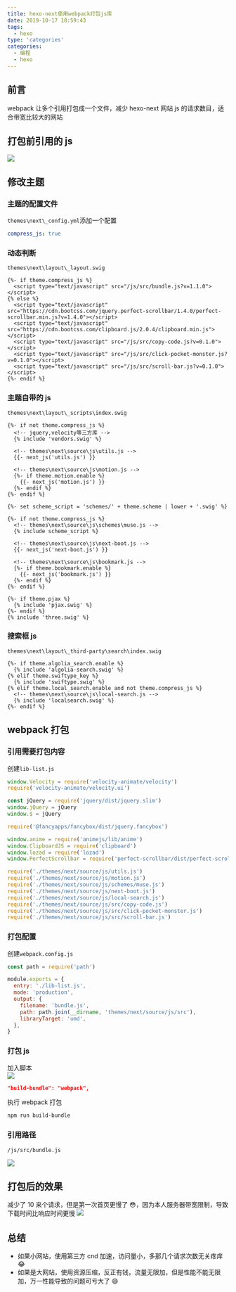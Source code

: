 ```yaml
---
title: hexo-next使用webpack打包js库
date: 2019-10-17 18:59:43
tags:
  - hexo
type: 'categories'
categories:
  - 编程
  - hexo
---
```


## 前言

webpack 让多个引用打包成一个文件，减少 hexo-next 网站 js 的请求数目，适合带宽比较大的网站

<!-- more -->

## 打包前引用的 js

![](http://bhyblog.oss-cn-shenzhen.aliyuncs.com/hexo/chrome_ce9WFdLKIR.png)

## 修改主题

### 主题的配置文件

`themes\next\_config.yml`添加一个配置

```yml
compress_js: true
```

### 动态判断

`themes\next\layout\_layout.swig`

```django
{%- if theme.compress_js %}
  <script type="text/javascript" src="/js/src/bundle.js?v=1.1.0"></script>
{% else %}
  <script type="text/javascript" src="https://cdn.bootcss.com/jquery.perfect-scrollbar/1.4.0/perfect-scrollbar.min.js?v=1.4.0"></script>
  <script type="text/javascript" src="https://cdn.bootcss.com/clipboard.js/2.0.4/clipboard.min.js"></script>
  <script type="text/javascript" src="/js/src/copy-code.js?v=0.1.0"></script>
  <script type="text/javascript" src="/js/src/click-pocket-monster.js?v=0.1.0"></script>
  <script type="text/javascript" src="/js/src/scroll-bar.js?v=0.1.0"></script>
{%- endif %}
```

### 主题自带的 js

`themes\next\layout\_scripts\index.swig`

```django
{%- if not theme.compress_js %}
  <!-- jquery,velocity等三方库 -->
  {% include 'vendors.swig' %}

  <!-- themes\next\source\js\utils.js -->
  {{- next_js('utils.js') }}

  <!-- themes\next\source\js\motion.js -->
  {%- if theme.motion.enable %}
    {{- next_js('motion.js') }}
  {%- endif %}
{%- endif %}

{%- set scheme_script = 'schemes/' + theme.scheme | lower + '.swig' %}

{%- if not theme.compress_js %}
  <!-- themes\next\source\js\schemes\muse.js -->
  {% include scheme_script %}

  <!-- themes\next\source\js\next-boot.js -->
  {{- next_js('next-boot.js') }}

  <!-- themes\next\source\js\bookmark.js -->
  {%- if theme.bookmark.enable %}
    {{- next_js('bookmark.js') }}
  {%- endif %}
{%- endif %}

{%- if theme.pjax %}
  {% include 'pjax.swig' %}
{%- endif %}
{% include 'three.swig' %}
```

### 搜索框 js

`themes\next\layout\_third-party\search\index.swig`

```django
{%- if theme.algolia_search.enable %}
  {% include 'algolia-search.swig' %}
{% elif theme.swiftype_key %}
  {% include 'swiftype.swig' %}
{% elif theme.local_search.enable and not theme.compress_js %}
  <!-- themes\next\source\js\local-search.js -->
  {% include 'localsearch.swig' %}
{%- endif %}
```

## webpack 打包

### 引用需要打包内容

创建`lib-list.js`

```js
window.Velocity = require('velocity-animate/velocity')
require('velocity-animate/velocity.ui')

const jQuery = require('jquery/dist/jquery.slim')
window.jQuery = jQuery
window.$ = jQuery

require('@fancyapps/fancybox/dist/jquery.fancybox')

window.anime = require('animejs/lib/anime')
window.ClipboardJS = require('clipboard')
window.lozad = require('lozad')
window.PerfectScrollbar = require('perfect-scrollbar/dist/perfect-scrollbar.common')

require('./themes/next/source/js/utils.js')
require('./themes/next/source/js/motion.js')
require('./themes/next/source/js/schemes/muse.js')
require('./themes/next/source/js/next-boot.js')
require('./themes/next/source/js/local-search.js')
require('./themes/next/source/js/src/copy-code.js')
require('./themes/next/source/js/src/click-pocket-monster.js')
require('./themes/next/source/js/src/scroll-bar.js')
```

### 打包配置

创建`webpack.config.js`

```js
const path = require('path')

module.exports = {
  entry: './lib-list.js',
  mode: 'production',
  output: {
    filename: 'bundle.js',
    path: path.join(__dirname, 'themes/next/source/js/src'),
    libraryTarget: 'umd',
  },
}
```

### 打包 js

加入脚本  
![](http://bhyblog.oss-cn-shenzhen.aliyuncs.com/hexo/Code_05GedqFS04.png)

```json
"build-bundle": "webpack",
```

执行 webpack 打包

```bash
npm run build-bundle
```

### 引用路径

```path
/js/src/bundle.js
```

![](http://bhyblog.oss-cn-shenzhen.aliyuncs.com/hexo/Code_In2vVNA0rw.png)

## 打包后的效果

减少了 10 来个请求，但是第一次首页更慢了 😳，因为本人服务器带宽限制，导致下载时间比响应时间更慢
![](http://bhyblog.oss-cn-shenzhen.aliyuncs.com/hexo/chrome_OJwoI5NYtP.png)

## 总结

- 如果小网站，使用第三方 cnd 加速，访问量小，多那几个请求次数无关疼痒 😂
- 如果是大网站，使用资源压缩，反正有钱，流量无限加，但是性能不能无限加，万一性能导致的问题可亏大了 😄
